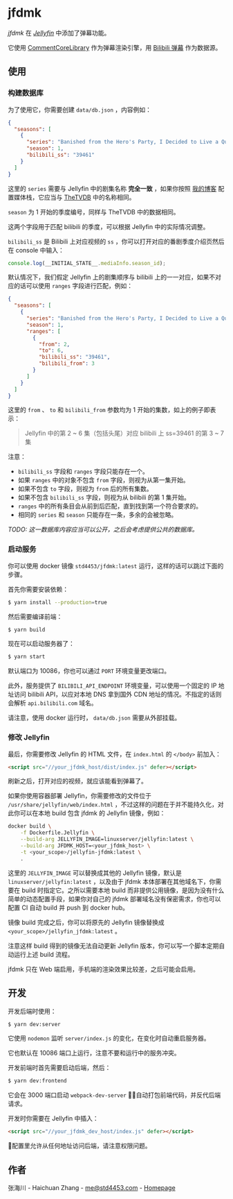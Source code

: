 # jfdmk

_jfdmk_ 在 [_Jellyfin_](https://jellyfin.org/) 中添加了弹幕功能。

它使用 [CommentCoreLibrary](https://github.com/jabbany/CommentCoreLibrary) 作为弹幕渲染引擎，用 [Bilibili 弹幕](https://github.com/SocialSisterYi/bilibili-API-collect/blob/master/danmaku/danmaku_xml.md) 作为数据源。

## 使用

### 构建数据库

为了使用它，你需要创建 `data/db.json` ，内容例如：

```json
{
  "seasons": [
    {
      "series": "Banished from the Hero's Party, I Decided to Live a Quiet Life in the Countryside",
      "season": 1,
      "bilibili_ss": "39461"
    }
  ]
}
```

这里的 `series` 需要与 Jellyfin 中的剧集名称 **完全一致** ，如果你按照 [我的博客](https://blog.std4453.com:444/nas-from-zero-media-part/) 配置媒体栈，它应当与 [TheTVDB](https://thetvdb.com/) 中的名称相同。

`season` 为 1 开始的季度编号，同样与 TheTVDB 中的数据相同。

这两个字段用于匹配 bilibili 的季度，可以根据 Jellyfin 中的实际情况调整。

`bilibili_ss` 是 Bilibili 上对应视频的 `ss` ，你可以打开对应的番剧季度介绍页然后在 console 中输入：

```js
console.log(__INITIAL_STATE__.mediaInfo.season_id);
```

默认情况下，我们假定 Jellyfin 上的剧集顺序与 bilibili 上的一一对应，如果不对应的话可以使用 `ranges` 字段进行匹配，例如：

```json
{
  "seasons": [
    {
      "series": "Banished from the Hero's Party, I Decided to Live a Quiet Life in the Countryside",
      "season": 1,
      "ranges": [
        {
          "from": 2,
          "to": 6,
          "bilibili_ss": "39461",
          "bilibili_from": 3
        }
      ]
    }
  ]
}
```

这里的 `from` 、 `to` 和 `bilibili_from` 参数均为 1 开始的集数，如上的例子即表示：

> Jellyfin 中的第 2 ~ 6 集（包括头尾）对应 bilibili 上 ss=39461 的第 3 ~ 7 集

注意：
- `bilibili_ss` 字段和 `ranges` 字段只能存在一个。
- 如果 `ranges` 中的对象不包含 `from` 字段，则视为从第一集开始。
- 如果不包含 `to` 字段，则视为 `from` 后的所有集数。
- 如果不包含 `bilibili_ss` 字段，则视为从 bilibili 的第 1 集开始。
- `ranges` 中的所有条目会从前到后匹配，直到找到第一个符合要求的。
- 相同的 `series` 和 `season` 只能存在一条，多余的会被忽略。

_TODO: 这一数据库内容应当可以公开，之后会考虑提供公共的数据库。_

### 启动服务

你可以使用 docker 镜像 `std4453/jfdmk:latest` 运行，这样的话可以跳过下面的步骤。

首先你需要安装依赖：

```bash
$ yarn install --production=true
```

然后需要编译前端：

```bash
$ yarn build
```

现在可以启动服务器了：

```bash
$ yarn start
```

默认端口为 10086，你也可以通过 `PORT` 环境变量更改端口。

此外，服务提供了 `BILIBILI_API_ENDPOINT` 环境变量，可以使用一个固定的 IP 地址访问 bilibili API，以应对本地 DNS 拿到国外 CDN 地址的情况。不指定的话则会解析 `api.bilibili.com` 域名。

请注意，使用 docker 运行时， `data/db.json` 需要从外部挂载。

### 修改 Jellyfin

最后，你需要修改 Jellyfin 的 HTML 文件，在 `index.html` 的 `</body>` 前加入：

```html
<script src="//your_jfdmk_host/dist/index.js" defer></script>
```

刷新之后，打开对应的视频，就应该能看到弹幕了。

如果你使用容器部署 Jellyfin，你需要修改的文件位于 `/usr/share/jellyfin/web/index.html` ，不过这样的问题在于并不能持久化，对此你可以在本地 build 包含 jfdmk 的 Jellyfin 镜像，例如：

```bash
docker build \
	-f Dockerfile.Jellyfin \
	--build-arg JELLYFIN_IMAGE=linuxserver/jellyfin:latest \
	--build-arg JFDMK_HOST=<your_jfdmk_host> \
	-t <your_scope>/jellyfin-jfdmk:latest \
	.
```

这里的 `JELLYFIN_IMAGE` 可以替换成其他的 Jellyfin 镜像，默认是 `linuxserver/jellyfin:latest` ，以及由于 jfdmk 本体部署在其他域名下，你需要在 build 时指定它。之所以需要本地 build 而非提供公用镜像，是因为没有什么简单的动态配置手段，如果你对自己的 jfdmk 部署域名没有保密需求，你也可以配置 CI 自动 build 并 push 到 docker hub。

镜像 build 完成之后，你可以将原先的 Jellyfin 镜像替换成 `<your_scope>/jellyfin_jfdmk:latest` 。

注意这样 build 得到的镜像无法自动更新 Jellyfin 版本，你可以写一个脚本定期自动运行上述 build 流程。

jfdmk 只在 Web 端启用，手机端的渲染效果比较差，之后可能会启用。

## 开发

开发后端时使用：

```bash
$ yarn dev:server
```

它使用 `nodemon` 监听 `server/index.js` 的变化，在变化时自动重启服务器。

它也默认在 10086 端口上运行，注意不要和运行中的服务冲突。

开发前端时首先需要启动后端，然后：

```bash
$ yarn dev:frontend
```

它会在 3000 端口启动 `webpack-dev-server` ，自动打包前端代码，并反代后端请求。

开发时你需要在 Jellyfin 中插入：

```html
<script src="//your_jfdmk_dev_host/index.js" defer></script>
```

配置里允许从任何地址访问后端，请注意权限问题。

## 作者

张海川 - Haichuan Zhang - [me@std4453.com](mailto:me@std4453.com) - [Homepage](https://blog.std4453.com:444)

